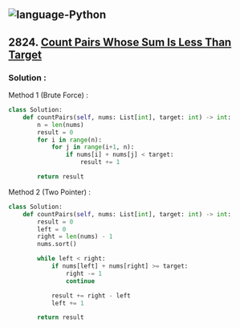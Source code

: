 ![language-Python](https://img.shields.io/badge/Python-ffd43b?style=for-the-badge&logo=PYTHON)
---

## 2824. [Count Pairs Whose Sum Is Less Than Target](https://leetcode.com/problems/count-pairs-whose-sum-is-less-than-target)

### Solution :

Method 1 (Brute Force) :
```python
class Solution:
    def countPairs(self, nums: List[int], target: int) -> int:
        n = len(nums)
        result = 0
        for i in range(n):
            for j in range(i+1, n):
                if nums[i] + nums[j] < target:
                    result += 1

        return result
```

Method 2 (Two Pointer) :
```python
class Solution:
    def countPairs(self, nums: List[int], target: int) -> int:
        result = 0
        left = 0
        right = len(nums) - 1
        nums.sort()

        while left < right:
            if nums[left] + nums[right] >= target:
                right -= 1
                continue

            result += right - left
            left += 1

        return result
```
